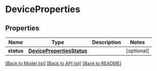 # DeviceProperties

## Properties
Name | Type | Description | Notes
------------ | ------------- | ------------- | -------------
**status** | [**DevicePropertiesStatus**](DevicePropertiesStatus.md) |  | [optional] 

[[Back to Model list]](../README.md#documentation-for-models) [[Back to API list]](../README.md#documentation-for-api-endpoints) [[Back to README]](../README.md)



